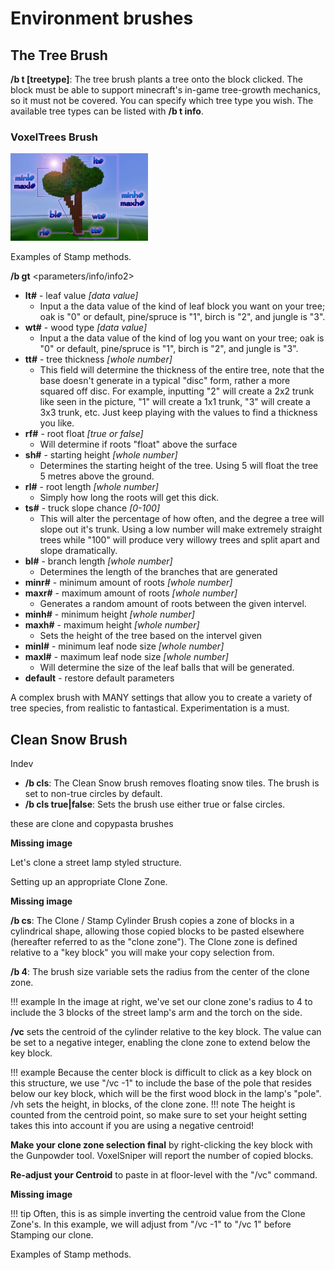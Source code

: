 # Environment brushes
## The Tree Brush
**/b t [treetype]**: The tree brush plants a tree onto the block  clicked. The block must be able to support minecraft's in-game  tree-growth mechanics, so it must not be covered. You can specify which  tree type you wish. The available tree types can be listed with **/b t info**.
### VoxelTrees Brush
![img_2.png](img_2.png)

Examples of Stamp methods. 

**/b gt** <parameters/info/info2>

* **lt#** - leaf value *[data value]*
    * Input a the data value of the kind of leaf block you want on your tree; oak is "0" or default, pine/spruce is "1", birch is "2", and  jungle is "3".
* **wt#** - wood type *[data value]*
    * Input a the data value of the kind of log you want on your tree; oak is "0" or default, pine/spruce is "1", birch is "2", and  jungle is "3".
* **tt#** - tree thickness *[whole number]*
    * This field will determine the thickness of the entire tree, note that the base doesn't generate in a typical "disc" form, rather a more squared off disc. For example, inputting "2" will create a 2x2  trunk like seen in the picture, "1" will create a 1x1 trunk, "3" will  create a 3x3 trunk, etc. Just keep playing with the values to find a  thickness you like.
* **rf#** - root float *[true or false]*
    * Will determine if roots "float" above the surface
* **sh#** - starting height *[whole number]*
    * Determines the starting height of the tree. Using 5 will float the tree 5 metres above the ground.
* **rl#** - root length *[whole number]*
    * Simply how long the roots will get this dick.
* **ts#** - truck slope chance *[0-100]*
    * This will alter the percentage of how often, and the degree a tree will slope out it's trunk. Using a low number will make extremely straight trees while "100" will produce very willowy trees and split  apart and slope dramatically.
* **bl#** - branch length *[whole number]*
    * Determines the length of the branches that are generated
* **minr#** - minimum amount of roots *[whole number]*
* **maxr#** - maximum amount of roots *[whole number]*
    * Generates a random amount of roots between the given intervel.
* **minh#** - minimum height *[whole number]*
* **maxh#** - maximum height *[whole number]*
    * Sets the height of the tree based on the intervel given
* **minl#** - minimum leaf node size *[whole number]*
* **maxl#** - maximum leaf node size *[whole number]*
    * Will determine the size of the leaf balls that will be generated.
* **default** - restore default parameters

A complex brush with MANY settings that allow you to create a variety of tree species, from realistic to fantastical. Experimentation is a must.

## Clean Snow Brush

Indev

* **/b cls**: The Clean Snow brush removes floating snow tiles. The brush is set to non-true circles by default.
* **/b cls true|false**: Sets the brush use either true or false circles. 

these are clone and copypasta brushes

**Missing image**

Let's clone a street lamp styled structure. 

Setting up an appropriate Clone Zone. 

**Missing image**

**/b cs**: The Clone / Stamp Cylinder Brush copies a zone of  blocks in a cylindrical shape, allowing those copied blocks to be pasted elsewhere (hereafter referred to as the "clone zone"). The Clone zone is defined relative to a "key block" you will make your copy selection from.

**/b 4**: The brush size variable sets the radius from the center of the clone zone.

!!! example
    In the image at right, we've set our clone zone's radius to 4 to include the 3 blocks of the street lamp's arm and the torch on the side.

**/vc** sets the centroid of the cylinder relative to the key block. The value can be set to a negative integer, enabling the clone  zone to extend below the key block.

!!! example
    Because the center block is difficult to click as a key block on this structure, we use "/vc -1" to include the base of the pole that resides below our key block, which will be the first wood block in the lamp's "pole". /vh sets the height, in blocks, of the clone zone.
!!! note
    The height is counted from the centroid point, so make sure to set your height setting takes this into account if you are using a negative centroid! 

**Make your clone zone selection final** by right-clicking the key block with the Gunpowder tool. VoxelSniper will report the number of copied blocks.

**Re-adjust your Centroid** to paste in at floor-level with the "/vc" command.

**Missing image**

!!! tip
    Often, this is as simple inverting the centroid value from the Clone Zone's. In this example, we will adjust from "/vc -1" to "/vc 1" before Stamping our clone.

Examples of Stamp methods. 
